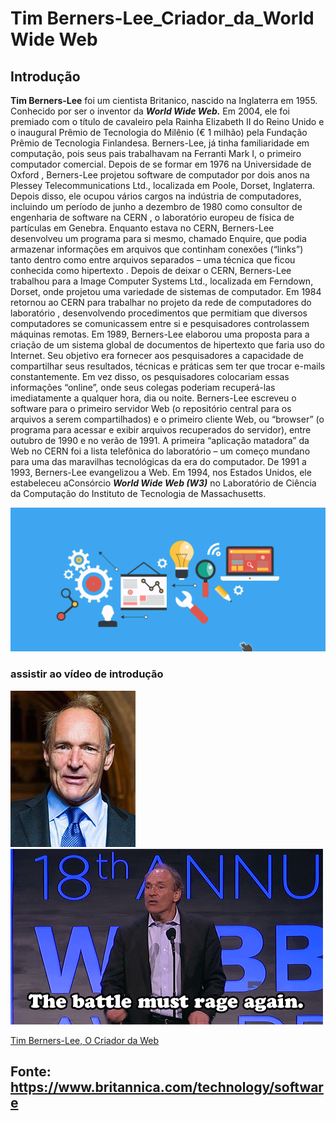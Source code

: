 # Tim Berners-Lee_Criador_da_World Wide Web
## Introdução
**Tim Berners-Lee** foi um cientista Britanico, nascido na Inglaterra em 1955. Conhecido por ser o inventor da **_World Wide Web._**
Em 2004, ele foi premiado com o título de cavaleiro pela Rainha Elizabeth II do Reino Unido e o inaugural Prêmio de Tecnologia do Milênio (€ 1 milhão) pela Fundação Prêmio de Tecnologia Finlandesa. Berners-Lee, já tinha familiaridade em computação, pois seus pais trabalhavam na Ferranti Mark I, o primeiro computador comercial.
Depois de se formar em 1976 na Universidade de Oxford , Berners-Lee projetou software de computador por dois anos na Plessey Telecommunications Ltd., localizada em Poole, Dorset, Inglaterra. Depois disso, ele ocupou vários cargos na indústria de computadores, incluindo um período de junho a dezembro de 1980 como consultor de engenharia de software na CERN , o laboratório europeu de física de partículas em Genebra. 
Enquanto estava no CERN, Berners-Lee desenvolveu um programa para si mesmo, chamado Enquire, que podia armazenar informações em arquivos que continham conexões (“links”) tanto dentro como entre arquivos separados – uma técnica que ficou conhecida como hipertexto . Depois de deixar o CERN, Berners-Lee trabalhou para a Image Computer Systems Ltd., localizada em Ferndown, Dorset, onde projetou uma variedade de sistemas de computador. Em 1984 retornou ao CERN para trabalhar no projeto da rede de computadores do laboratório , desenvolvendo procedimentos que permitiam que diversos computadores se comunicassem entre si e pesquisadores controlassem máquinas remotas.
Em 1989, Berners-Lee elaborou uma proposta para a criação de um sistema global de documentos de hipertexto que faria uso do Internet. Seu objetivo era fornecer aos pesquisadores a capacidade de compartilhar seus resultados, técnicas e práticas sem ter que trocar e-mails constantemente. Em vez disso, os pesquisadores colocariam essas informações “online”, onde seus colegas poderiam recuperá-las imediatamente a qualquer hora, dia ou noite. Berners-Lee escreveu o software para o primeiro servidor Web (o repositório central para os arquivos a serem compartilhados) e o primeiro cliente Web, ou “browser” (o programa para acessar e exibir arquivos recuperados do servidor), entre outubro de 1990 e no verão de 1991. A primeira “aplicação matadora” da Web no CERN foi a lista telefônica do laboratório – um começo mundano para uma das maravilhas tecnológicas da era do computador. De 1991 a 1993, Berners-Lee evangelizou a Web. Em 1994, nos Estados Unidos, ele estabeleceu aConsórcio **_World Wide Web (W3)_** no Laboratório de Ciência da Computação do Instituto de Tecnologia de Massachusetts.

![O avanço da tecnologia](https://github.com/paulohalberto/paulohalberto/blob/main/meta-de-venda-003.gif)
### assistir ao vídeo de introdução 
![tim](https://github.com/paulohalberto/paulohalberto/blob/main/Sir_Tim_Berners-Lee_(cropped).jpg)   ![tecnologia](https://github.com/paulohalberto/paulohalberto/blob/main/tecnologia.gif)

[Tim Berners-Lee, O Criador da Web](https://www.youtube.com/watch?v=KpOvNwK3rJQ)

## Fonte: <https://www.britannica.com/technology/software> 

